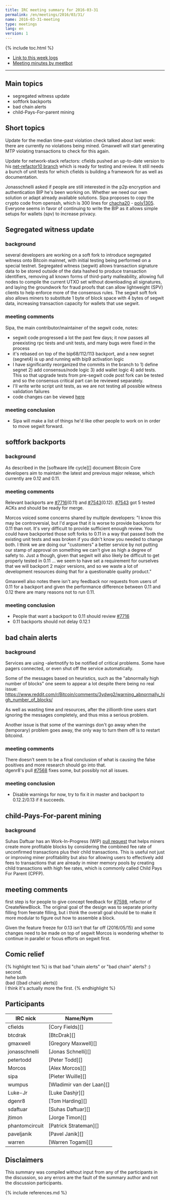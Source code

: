 ```yaml
---
title: IRC meeting summary for 2016-03-31
permalink: /en/meetings/2016/03/31/
name: 2016-03-31-meeting
type: meetings
lang: en
version: 1
---
```

{% include toc.html %}

- [Link to this week logs](http://bitcoinstats.com/irc/bitcoin-core-dev/logs/2016/03/31#l1459450785.0)
- [Meeting minutes by meetbot](http://www.erisian.com.au/meetbot/bitcoin-core-dev/2016/bitcoin-core-dev.2016-03-31-18.59.html)

---

## Main topics

- segregated witness update
- softfork backports
- bad chain alerts
- child-Pays-For-parent mining

## Short topics

Update for the median time-past violation check talked about last week: there are currently no violations being mined. Gmaxwell will start generating MTP violating transactions to check for this again.

Update for network-stack refactors: cfields pushed an up-to-date version to his [net-refactor10 branch](https://github.com/theuni/bitcoin/tree/net-refactor10) which is ready for testing and review. It still needs a bunch of unit tests for which cfields is building a framework for as well as documentation.

Jonasschnelli asked if people are still interested in the p2p encryption and authentication BIP he's been working on. Whether we need our own solution or adapt already available solutions. Sipa proposes to copy the crypto code from openssh, which is 300 lines for [chacha20](https://en.wikipedia.org/wiki/Salsa20#ChaCha_variant) - [poly1305](https://en.wikipedia.org/wiki/Poly1305). Everyone seems in favor of continuing to write the BIP as it allows simple setups for wallets (spv) to increase privacy.

## Segregated witness update

### background

several developers are working on a soft fork to introduce segregated witness onto Bitcoin mainnet, with initial testing being performed on a special testnet. Segregated witness (segwit) allows transaction signature data to be stored outside of the data hashed to produce transaction identifiers, removing all known forms of third-party malleability, allowing full nodes to compile the current UTXO set without downloading all signatures, and laying the groundwork for fraud proofs that can allow lightweight (SPV) clients to help enforce more of the consensus rules. The segwit soft fork also allows miners to substitute 1 byte of block space with 4 bytes of segwit data, increasing transaction capacity for wallets that use segwit.

### meeting comments

Sipa, the main contributor/maintainer of the segwit code, notes:

- segwit code progressed a lot the past few days; it now passes all preexisting rpc tests and unit tests, and many bugs were fixed in the process
- it's rebased on top of the bip68/112/113 backport, and a new segnet (segnet4) is up and running with bip9 activation logic
- I have significantly reorganized the commits in the branch to 1) define segnet 2) add consensus/node logic 3) add wallet logic 4) add tests. This so that upgrade tests from pre-segwit code post fork can be tested and so the consensus critical part can be reviewed separately.
- I'll write write script unit tests, as we are not testing all possible witness validation failures
- code changes can be viewed [here](https://github.com/sipa/bitcoin/compare/segwit-base...sipa:segwit)

### meeting conclusion

- Sipa will make a list of things he'd like other people to work on in order to move segwit forward.


## softfork backports

### background

As described in the [software life cycle][] document Bitcoin Core developers aim to maintain the latest and previous major release, which currently are 0.12 and 0.11.

### meeting comments

Relevant backports are [#7716][](0.11) and [#7543][](0.12). [#7543][] got 5 tested ACKs and should be ready for merge.

Morcos voiced some concerns shared by multiple developers: "I know this may be controversial, but I'd argue that it is worse to provide backports for 0.11 than not. It's very difficult to provide sufficient enough review.  You could have backported those soft forks to 0.11 in a way that passed both the existing unit tests and was broken if you didn't know you needed to change both. I think we are doing our "customers" a better service by not putting our stamp of approval on something we can't give as high a degree of safety to. Just a though, given that segwit will also likely be difficult to get properly tested in 0.11 ... we seem to have set a requirement for ourselves that we will backport 2 major versions, and so we waste a lot of development resources doing that for a questionable quality product."

Gmaxwell also notes there isn't any feedback nor requests from users of 0.11 for a backport and given the performance difference between 0.11 and 0.12 there are many reasons not to run 0.11. 

### meeting conclusion

- People that want a backport to 0.11 should review [#7716][] 
- 0.11 backports should not delay 0.12.1

## bad chain alerts

### background

Services are using -alertnotify to be notified of critical problems. Some have pagers connected, or even shut off the service automatically.

Some of the messages based on heuristics, such as the "abnormally high number of blocks" one seem to appear a lot despite there being no real issue: https://www.reddit.com/r/Bitcoin/comments/3ydwg2/warning_abnormally_high_number_of_blocks/

As well as wasting time and resources, after the zillionth time users start ignoring the messages completely, and thus miss a serious problem.

Another issue is that some of the warnings don't go away when the (temporary) problem goes away, the only way to turn them off is to restart bitcoind.

### meeting comments

There doesn't seem to be a final conclusion of what is causing the false positives and more research should go into that.  
dgenr8's pull [#7568][] fixes some, but possibly not all issues.

### meeting conclusion

- Disable warnings for now, try to fix it in master and backport to 0.12.2/0.13 if it succeeds.

## child-Pays-For-parent mining

### background

Suhas Daftuar has an Work-In-Progress (WIP) [pull request][#7600] that helps miners create more profitable blocks by considering the combined fee rate of unconfirmed transactions plus their child transactions. This is useful not just  or improving miner profitability but also for allowing users to effectively add fees to transactions that are already in miner memory pools by creating child transactions with high fee rates, which is commonly called Child Pays For Parent (CPFP).

## meeting comments

first step is for people to give concept feedback for [#7598][], refactor of CreateNewBlock. The original goal of the design was to separate priority filling from feerate filling, but i think the overall goal should be to make it more modular to figure out how to assemble a block.

Given the feature freeze for 0.13 isn't that far off (2016/05/15) and some changes need to be made on top of segwit Morcos is wondering whether to continue in parallel or focus efforts on segwit first.

## Comic relief

{% highlight text %}
<gmaxwell> is that bad "chain alerts" or "bad chain" alerts? :)  
<jonasschnelli> second.  
<wumpus> hehe both  
<sipa> (bad ((bad chain) alerts))  
<gmaxwell> I think it's actually more the first.
{% endhighlight %}

## Participants

| IRC nick      | Name/Nym                  |
|---------------|---------------------------|
| cfields       | [Cory Fields][]           |
| btcdrak       | [BtcDrak][]               |
| gmaxwell      | [Gregory Maxwell][]       |
| jonasschnelli | [Jonas Schnelli][]        |
| petertodd     | [Peter Todd][]            |
| Morcos        | [Alex Morcos][]           |
| sipa          | [Pieter Wuille][]         |
| wumpus        | [Wladimir van der Laan][] |
| Luke-Jr       | [Luke Dashjr][]           |
| dgenr8        | [Tom Harding][]           |
| sdaftuar      | [Suhas Daftuar][]         |
| jtimon        | [Jorge Timon][]           |
| phantomcircuit| [Patrick Strateman][]     |       
| paveljanik    | [Pavel Janik][]           |
| warren        | [Warren Togami][]         |

## Disclaimers

This summary was compiled without input from any of the participants in the discussion, so any errors are the fault of the summary author and not the discussion participants.

[#7598]: https://github.com/bitcoin/bitcoin/pull/7598
[#7600]: https://github.com/bitcoin/bitcoin/pull/7600
[#7543]: https://github.com/bitcoin/bitcoin/pull/7543
[#7716]: https://github.com/bitcoin/bitcoin/pull/7716
[#7568]: https://github.com/bitcoin/bitcoin/pull/7568

{% include references.md %}
